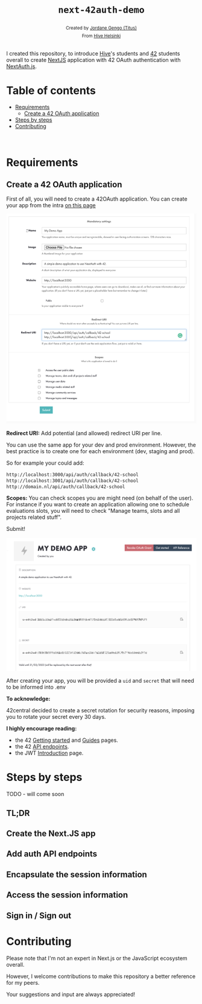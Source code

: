 <h1 align="center"><code>next-42auth-demo</code></h1>

<div align="center">
  <sub>Created by <a href="https://github.com/jgengo">Jordane Gengo (Titus)</a></sub>
</div>
<div align="center">
  <sub>From <a href="https://hive.fi">Hive Helsinki</a></sub>
</div>

<br>

I created this repository, to introduce [Hive](https://www.hive.fi)'s students and [42](https://42.fr/en/homepage/) students overall to create [NextJS](https://nextjs.org/) application with 42 OAuth authentication with [NextAuth.js](https://next-auth.js.org/). 

# Table of contents
- [Requirements](#Requirements)
    - [Create a 42 OAuth application](#create-a-42-oauth-application)
- [Steps by steps](#steps-by-steps)
- [Contributing](#contributing)
<br>

# Requirements

## Create a 42 OAuth application

First of all, you will need to create a 42OAuth application. 
You can create your app from the intra [on this page](https://profile.intra.42.fr/oauth/applications/new)

![create app](.github/docs/screen1.png)

**Redirect URI:** Add potential (and allowed) redirect URI per line.

You can use the same app for your dev and prod environment. However, the best practice is to create one for each environment (dev, staging and prod).

So for example your could add:
```
http://localhost:3000/api/auth/callback/42-school
http://localhost:3001/api/auth/callback/42-school
http://domain.nl/api/auth/callback/42-school
```

**Scopes:** You can check scopes you are might need (on behalf of the user). For instance if you want to create an application allowing one to schedule evaluations slots, you will need to check "Manage teams, slots and all projects related stuff". 

Submit!

![example app](.github/docs/screen2.png)

After creating your app, you will be provided a `uid` and `secret` that will need to be informed into .env


**To acknowledge:**

42central decided to create a secret rotation for security reasons, imposing you to rotate your secret every 30 days. 


**I highly encourage reading:**

- the 42 [Getting started](https://api.intra.42.fr/apidoc/guides/getting_started) and [Guides](https://api.intra.42.fr/apidoc/guides) pages.
- the 42 [API endpoints](https://api.intra.42.fr/apidoc).
- the JWT [Introduction](https://jwt.io/introduction) page.

# Steps by steps

TODO - will come soon

## TL;DR

## Create the Next.JS app

## Add auth API endpoints

## Encapsulate the session information

## Access the session information

## Sign in / Sign out


# Contributing

Please note that I'm not an expert in Next.js or the JavaScript ecosystem overall. 

However, I welcome contributions to make this repository a better reference for my peers. 

Your suggestions and input are always appreciated!


